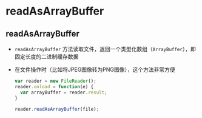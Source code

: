 # readAsArrayBuffer

## readAsArrayBuffer

  - `readAsArrayBuffer` 方法读取文件，返回一个类型化数组（`ArrayBuffer`），即固定长度的二进制缓存数据

  - 在文件操作时（比如将JPEG图像转为PNG图像），这个方法非常方便

    ```javascript
    var reader = new FileReader();
    reader.onload = function(e) {
      var arrayBuffer = reader.result;
    }

    reader.readAsArrayBuffer(file);
    ```
